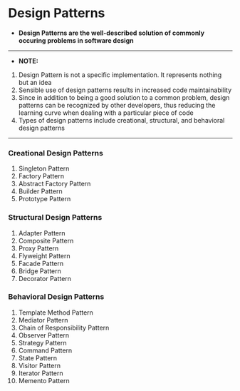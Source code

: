 # Design Patterns

- **Design Patterns are the well-described solution of commonly occuring problems in software design**

---

- **NOTE:**
1. Design Pattern is not a specific implementation. It represents nothing but an idea
1. Sensible use of design patterns results in increased code maintainability
1. Since in addition to being a good solution to a common problem, design patterns can be recognized by other developers, thus reducing the learning curve when dealing with a particular piece of code
1. Types of design patterns include creational, structural, and behavioral design patterns

---

### Creational Design Patterns
1. Singleton Pattern
1. Factory Pattern
1. Abstract Factory Pattern
1. Builder Pattern
1. Prototype Pattern

### Structural Design Patterns
1. Adapter Pattern
1. Composite Pattern
1. Proxy Pattern
1. Flyweight Pattern
1. Facade Pattern
1. Bridge Pattern
1. Decorator Pattern

### Behavioral Design Patterns
1. Template Method Pattern
1. Mediator Pattern
1. Chain of Responsibility Pattern
1. Observer Pattern
1. Strategy Pattern
1. Command Pattern
1. State Pattern
1. Visitor Pattern
1. Iterator Pattern
1. Memento Pattern
